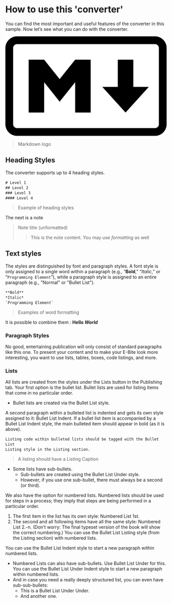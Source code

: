 # How to use this 'converter'

You can find the most important and useful features of the converter in this sample.
Now let’s see what you can do with the converter.

![Markdown](markdown.png)

> Markdown logo

## Heading Styles

The converter supports up to 4 heading styles.

```text
# Level 1
## Level 2
### Level 3
#### Level 4
```

> Example of heading styles

The next is a note

> Note title (unformatted)
>> This is the note content. You may use *formatting* as well

## Text styles

The styles are distinguished by font and paragraph styles.
A font style is only assigned to a single word within a paragraph
(e.g., “**Bold**,” “*Italic*,” or “`Programming Element`”),
while a paragraph style is assigned to an entire paragraph
(e.g., "Normal" or "Bullet List").

```text
**Bold**
*Italic*
`Programming Element`
```

> Examples of word formatting

It is possible to combine them : **Hello *World***

### Paragraph Styles

No good, entertaining publication will only consist of standard paragraphs
like this one. To present your content and to make your E-Bite look more
interesting, you want to use lists, tables, boxes, code listings, and more.

### Lists

All lists are created from the styles under the Lists button in the
Publishing tab. Your first option is the bullet list. Bullet lists are used
for listing items that come in no particular order.

* Bullet lists are created via the Bullet List style.

A second paragraph within a bulleted list is indented and gets its own style
assigned to it: Bullet List Indent. If a bullet list item is accompanied by
a Bullet List Indent style, the main bulleted item should appear in bold
(as it is above).

```text
Listing code within bulleted lists should be tagged with the Bullet List
Listing style in the Listing section.
```

> A listing should have a Listing Caption

* Some lists have sub-bullets.
  * Sub-bullets are created using the Bullet List Under style.
  * However, if you use one sub-bullet, there must always be a second (or third).

We also have the option for numbered lists. Numbered lists should be used for
steps in a process; they imply that steps are being performed in a particular order.

1. The first item in the list has its own style: Numbered List 1st.
2. The second and all following items have all the same style:
Numbered List 2.-n. (Don’t worry: The final typeset version of the book will
show the correct numbering.) You can use the Bullet List Listing style
(from the Listing section) with numbered lists.

You can use the Bullet List Indent style to start a new paragraph within numbered
lists.

* Numbered Lists can also have sub-bullets. Use Bullet List Under for this.
  You can use the Bullet List Under Indent style to start a new paragraph within
  numbered lists.
* And in case you need a really deeply structured list, you can even have sub-sub-bullets:
  * This is a Bullet List Under Under.
  * And another one.

